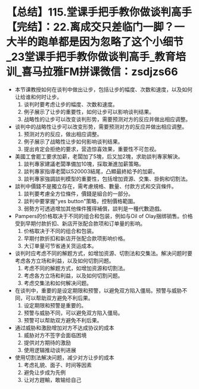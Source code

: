 # 【总结】115.堂课手把手教你做谈判高手【完结】：22.离成交只差临门一脚？一大半的跑单都是因为忽略了这个小细节_23堂课手把手教你做谈判高手_教育培训_喜马拉雅FM拼课微信：zsdjzs66

-   本节课教授如何在谈判中做出让步，包括让步的幅度、次数和速度，以及如何让给谁和何时让步。
    1.  谈判时要考虑让步的幅度、次数和速度。
    2.  例子展示了让步的重要性，如何让步可以影响谈判结果。
    3.  战略性的让步可以改变谈判形势，需要预测对方的反应并做出相应调整。
-   谈判中的战略性让步可以改变形势，需要预测对方的反应并做出相应调整。
    1.  预测对方的反应，做出相应调整。
    2.  例子展示了战略性让步如何影响谈判结果。
    3.  提出肯定会拒绝的要求，营造惊喜效果，重要性不可忽视。
-   美國工會罷工要求加薪，老闆加了5塊，后又加2塊，求助談判專家解決。 
    1.  談判專家建議老闆準備加10塊，採取漸進加薪策略。
    2.  談判專家指導老闆以520003結尾，凸顯最終給予的加薪。
    3.  談判專家強調談判模型的重要性，包括增加資源、交集、掛鉤和切割法。
-   談判中價錢不是獨立存在，需考慮規格、數量、付款方式和交貨條件。
    1.  談判要考慮全方位條件，價錢是組合的一部分。
    2.  談判中要掌握"yes button"策略，控制價格範圍。
    3.  弱勢方可透過增加其他條件獲得補償，談判是一種代數遊戲。
-   Pampers的价格取决于不同的组合和包装，例如与Oil of Olay捆绑销售。价格受到早期付款折扣、新店开张配合款项和订单量的影响。
    1.  价格取决于不同的组合和包装。
    2.  早期付款折扣和新店开张配合款项影响价格。
    3.  大订单量可节省通关货运成本。
-   谈判时应考虑不同的解题方式，如增加资源、切割法和交集法。解决问题时要考虑各方立场和利益，以及如何切割问题。
    1.  考虑不同的解题方式，如增加资源和切割法。
    2.  考虑各方立场和利益，以及如何切割问题。
    3.  考虑交集法和如何解决问题。
-   在谈判中，重要的是设定期限和预警，以避免双方陷入僵局。预警与威胁不同，可以帮助双方避免不利后果。
    1.  设定期限和预警是重要的。
    2.  预警与威胁不同，可以避免双方陷入僵局。
    3.  预警可以帮助双方避免不利后果。
-   通过威胁和激励增加对方不达成协议的成本
    1.  威胁对方不签字会面临困境
    2.  提供对方期待的激励
    3.  使用逻辑推动谈判进展
-   使用切割法解决问题，减少对方让步的成本
    1.  考虑礼貌、面子、时间等因素
    2.  避免让步成为先例
    3.  让对方趕輸，敢输给自己